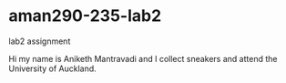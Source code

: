 # aman290-235-lab2
lab2 assignment

Hi my name is Aniketh Mantravadi and I collect sneakers and attend the University of Auckland. 